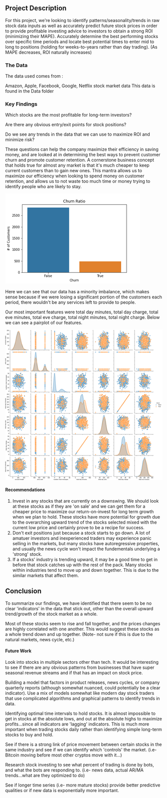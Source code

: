 ## Project Description

For this project, we're looking to identify patterns/seasonality/trends in raw stock data inputs as well as accurately predict future stock prices in order to provide profitable investing advice to investors to obtain a strong ROI (minimizing their MAPE). Accurately determine the best performing stocks over specific time periods and locate best potential times to enter mid to long to positions (holding for weeks-to-years rather than day trading). (As MAPE decreases, ROI naturally increases)

### The Data

The data used comes from :

Amazon, Apple, Facebook, Google, Netflix stock market data
This data is found in the Data folder

### Key Findings

Which stocks are the most profitable for long-term investors?

Are there any obvious entry/exit points for stock positions?

Do we see any trends in the data that we can use to maximize ROI and minimize risk?

These questions can help the company maximize their efficiency in saving money, and are looked at in determining the best ways to prevent customer churn and promote customer retention.  A cornerstone business concept that holds true for almost any market is that it's much cheaper to keep current customers than to gain new ones.  This mantra allows us to maximize our efficiency when looking to spend money on customer retention, and allows us to not waste too much time or money trying to identify people who are likely to stay.

![image](https://raw.githubusercontent.com/Andoson22/Customer-Churn-Data/main/Images/Ratio%20of%20Churn.png)

Here we can see that our data has a minority imbalance, which makes sense because if we were losing a significant portion of the customers each period, there wouldn't be any services left to provide to people.

Our most important features were total day minutes, total day charge, total eve minutes, total eve charge, total night minutes, total night charge.  Below we can see a pairplot of our features.

![image](https://raw.githubusercontent.com/Andoson22/Customer-Churn-Data/main/Images/Features%20Pairplot.png)

#### Recommendations
1. Invest in any stocks that are currently on a downswing.  We should look at these stocks as if they are 'on sale' and we can get them for a cheaper price to maximize our return-on-invest for long term growth when we plan to hold.  These stocks have more potential for growth due to the overarching upward trend of the stocks selected mixed with the current low price and certainly prove to be a recipe for success.
2. Don't exit positions just because a stock starts to go down.  A lot of amatuer investors and inexperienced traders may experience panic selling in the markets, but many stocks have autoregressive properties, and usually the news cycle won't impact the fundementals underlying a 'strong' stock.
3. If a stocks' industry is trending upward, it may be a good time to get in before that stock catches up with the rest of the pack.  Many stocks within industries tend to move up and down together.  This is due to the similar markets that affect them.

## Conclusion

To summarize our findings, we have identified that there seem to be no clear 'indicators' in the data that stick out, other than the overall upward trend/growth of the stock market as a whole.

Most of these stocks seem to rise and fall together, and the prices changes are highly correlated with one another.  This would suggest these stocks as a whole trend down and up together.  (Note- not sure if this is due to the natural markets, news cycle, etc.)


#### Future Work

Look into stocks in multiple sectors other than tech.  It would be interesting to see if there are any obvious patterns from businesses that have super seasonal revenue streams and if that has an impact on stock price.  

Building a model that factors in product releases, news cycles, or company quarterly reports (although somewhat nuanced, could potentially be a clear indicator).  Use a mix of models somewhat like modern day stock traders that use complicated algorithms and graphical patterns to identify trends in data. 

Identifying optimal time intervals to hold stocks.  It is almost impossible to get in stocks at the absolute lows, and out at the absolute highs to maximize profits...since all indicators are 'lagging' indicators.  This is much more important when trading stocks daily rather than identifying simple long-term stocks to buy and hold. 

See if there is a strong link of price movement between certain stocks in the same industry and see if we can identify which 'controls' the market.  (i.e- Bitcoin moving before most other cryptos move with it...)

Research stock investing to see what percent of trading is done by bots, and what the bots are responding to. (i.e- news data, actual AR/MA trends...what are they optimized to do)

See if longer time series (i.e- more mature stocks) provide better predictive qualities or if new data is exponentially more important.
